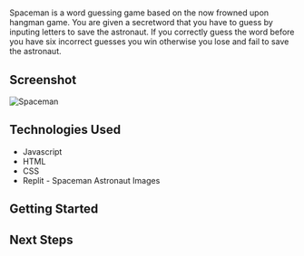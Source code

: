 # <Spaceman>
Spaceman is a word guessing game based on the now frowned upon hangman game. You are given a secretword that you have to guess by inputing letters to save the astronaut. If you correctly guess the word before you have six incorrect guesses you win otherwise you lose and fail to save the astronaut.

## Screenshot
![Spaceman](assets/game%20of%20spaceman.png) 

## Technologies Used
* Javascript
* HTML
* CSS
* Replit - Spaceman Astronaut Images

## Getting Started


## Next Steps

